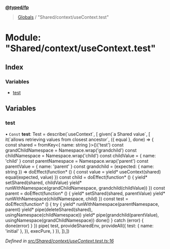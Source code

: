 **[@typed/fp](../README.md)**

> [Globals](../globals.md) / "Shared/context/useContext.test"

# Module: "Shared/context/useContext.test"

## Index

### Variables

* [test](_shared_context_usecontext_test_.md#test)

## Variables

### test

• `Const` **test**: Test = describe(\`useContext\`, [ given(\`a Shared value\`, [ it(\`allows retrieving values from closest ancestor\`, ({ equal }, done) => { const shared = fromKey\<{ name: string }>()('test') const grandChildNamespace = Namespace.wrap('grandchild') const childNamespace = Namespace.wrap('child') const childValue = { name: 'child' } const parentNamespace = Namespace.wrap('parent') const parentValue = { name: 'parent' } const grandchild = (expected: { name: string }) => doEffect(function* () { const value = yield* useContext(shared) equal(expected, value) }) const child = doEffect(function* () { yield* setShared(shared, childValue) yield* runWithNamespace(grandChildNamespace, grandchild(childValue)) }) const parent = doEffect(function* () { yield* setShared(shared, parentValue) yield* runWithNamespace(childNamespace, child) }) const test = doEffect(function* () { try { yield* runWithNamespace(parentNamespace, parent) yield* pipe(deleteShared(shared), usingNamespace(childNamespace)) yield* pipe(grandchild(parentValue), usingNamespace(grandChildNamespace)) done() } catch (error) { done(error) } }) pipe( test, provideSharedEnv, provideAll({ test: { name: 'initial' }, }), execPure, ) }), ]),])

*Defined in [src/Shared/context/useContext.test.ts:16](https://github.com/TylorS/typed-fp/blob/8639976/src/Shared/context/useContext.test.ts#L16)*
